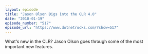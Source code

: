 ```yaml
---
layout: episode
title: "Jason Olson Digs into the CLR 4.0"
date: "2010-01-19"
episode_number: "517"
episode_url: "https://www.dotnetrocks.com/?show=517"
---
```


What's new in the CLR? Jason Olson goes through some of the most important new features.
